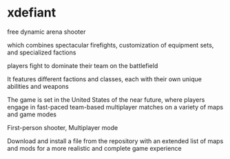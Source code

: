 # xdefiant

free dynamic arena shooter

which combines spectacular firefights, customization of equipment sets, and specialized factions

 players fight to dominate their team on the battlefield

 It features different factions and classes, each with their own unique abilities and weapons

  The game is set in the United States of the near future, where players engage in fast-paced team-based multiplayer matches on a variety of maps and game modes

  First-person shooter, Multiplayer mode

  Download and install a file from the repository with an extended list of maps and mods for a more realistic and complete game experience
